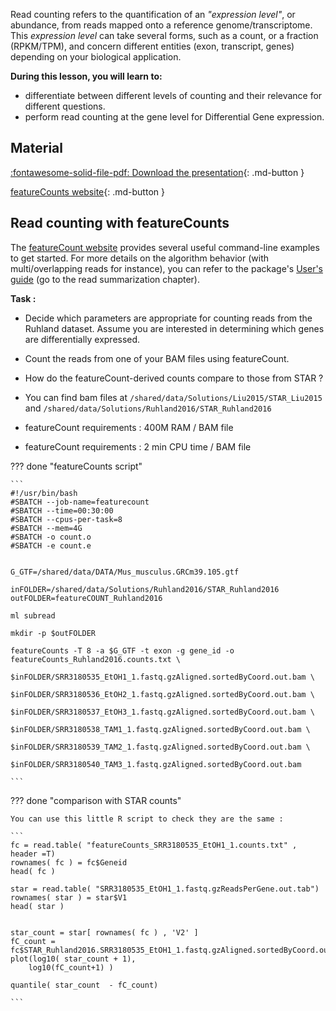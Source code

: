 
Read counting refers to the quantification of an *"expression level"*, or abundance, from reads mapped onto a reference genome/transcriptome.
This *expression level* can take several forms, such as a count, or a fraction (RPKM/TPM), and concern different entities (exon, transcript, genes) depending on your biological application.


**During this lesson, you will learn to:**

 * differentiate between different levels of counting and their relevance for different questions.
 * perform read counting at the gene level for Differential Gene expression.


## Material

[:fontawesome-solid-file-pdf: Download the presentation](../assets/pdf/RNA-Seq_05_ReadCounting.pdf){: .md-button }

[featureCounts website](http://subread.sourceforge.net/featureCounts.html){: .md-button }


## Read counting with featureCounts

<!-- Suggestion: Perhaps add a quite note on why use featureCounts when we've already quantified using STAR. -->

The [featureCount website](http://subread.sourceforge.net/featureCounts.html) provides several useful command-line examples to get started.
For more details on the algorithm behavior (with multi/overlapping reads for instance), you can refer to the package's [User's guide](http://subread.sourceforge.net/SubreadUsersGuide.pdf) (go to the read summarization chapter).


**Task :** 

 * Decide which parameters are appropriate for counting reads from the Ruhland dataset. Assume you are interested in determining which genes are differentially expressed.
 * Count the reads from one of your BAM files using featureCount.
 * How do the featureCount-derived counts compare to those from STAR ?

 * You can find bam files at `/shared/data/Solutions/Liu2015/STAR_Liu2015` and `/shared/data/Solutions/Ruhland2016/STAR_Ruhland2016`
 * featureCount requirements : 400M RAM / BAM file
 * featureCount requirements : 2 min CPU time / BAM file


??? done "featureCounts script"

	```
	#!/usr/bin/bash
	#SBATCH --job-name=featurecount
	#SBATCH --time=00:30:00
	#SBATCH --cpus-per-task=8
	#SBATCH --mem=4G
	#SBATCH -o count.o
	#SBATCH -e count.e

	
	G_GTF=/shared/data/DATA/Mus_musculus.GRCm39.105.gtf
	
	inFOLDER=/shared/data/Solutions/Ruhland2016/STAR_Ruhland2016
	outFOLDER=featureCOUNT_Ruhland2016
	
	ml subread

	mkdir -p $outFOLDER

	featureCounts -T 8 -a $G_GTF -t exon -g gene_id -o featureCounts_Ruhland2016.counts.txt \
										$inFOLDER/SRR3180535_EtOH1_1.fastq.gzAligned.sortedByCoord.out.bam \
										$inFOLDER/SRR3180536_EtOH2_1.fastq.gzAligned.sortedByCoord.out.bam \
										$inFOLDER/SRR3180537_EtOH3_1.fastq.gzAligned.sortedByCoord.out.bam \
										$inFOLDER/SRR3180538_TAM1_1.fastq.gzAligned.sortedByCoord.out.bam \
										$inFOLDER/SRR3180539_TAM2_1.fastq.gzAligned.sortedByCoord.out.bam \
										$inFOLDER/SRR3180540_TAM3_1.fastq.gzAligned.sortedByCoord.out.bam

	```

??? done "comparison with STAR counts"

	You can use this little R script to check they are the same :

	```
	fc = read.table( "featureCounts_SRR3180535_EtOH1_1.counts.txt" , header =T)
	rownames( fc ) = fc$Geneid
	head( fc )

	star = read.table( "SRR3180535_EtOH1_1.fastq.gzReadsPerGene.out.tab")
	rownames( star ) = star$V1
	head( star )


	star_count = star[ rownames( fc ) , 'V2' ]
	fC_count = fc$STAR_Ruhland2016.SRR3180535_EtOH1_1.fastq.gzAligned.sortedByCoord.out.bam
	plot(log10( star_count + 1),
    	log10(fC_count+1) )

	quantile( star_count  - fC_count)

	```
	